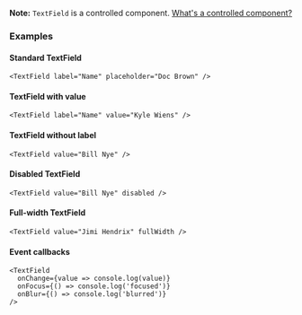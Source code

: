 **Note:** `TextField` is a controlled component. [What's a controlled component?](https://facebook.github.io/react/docs/forms.html#controlled-components)

### Examples

#### Standard TextField

```
<TextField label="Name" placeholder="Doc Brown" />
```

#### TextField with value

```
<TextField label="Name" value="Kyle Wiens" />
```

#### TextField without label

```
<TextField value="Bill Nye" />
```

#### Disabled TextField

```
<TextField value="Bill Nye" disabled />
```

#### Full-width TextField

```
<TextField value="Jimi Hendrix" fullWidth />
```

#### Event callbacks

```
<TextField
  onChange={value => console.log(value)}
  onFocus={() => console.log('focused')}
  onBlur={() => console.log('blurred')}
/>
```

